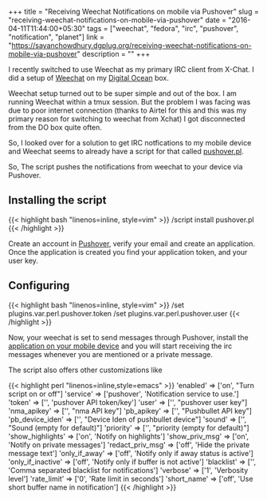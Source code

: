 +++
title = "Receiving Weechat Notifications on mobile via Pushover"
slug = "receiving-weechat-notifications-on-mobile-via-pushover"
date = "2016-04-11T11:44:00+05:30"
tags = ["weechat", "fedora", "irc", "pushover", "notification", "planet"]
link = "https://sayanchowdhury.dgplug.org/receiving-weechat-notifications-on-mobile-via-pushover"
description = ""
+++

I recently switched to use Weechat as my primary IRC client from X-Chat. I did
a setup of [Weechat](https://weechat.org) on my [Digital Ocean](https://m.do.co/c/6b0be140d8a3) box.

Weechat setup turned out to be super simple and out of the box. I am running
Weechat within a tmux session. But the problem I was facing was due to poor
internet connection (thanks to Airtel for this and this was my primary reason
for switching to weechat from Xchat) I got disconnected from the DO box quite
often.

So, I looked over for a solution to get IRC notfications to my mobile device
and Weechat seems to already have a script for that called
[pushover.pl](https://weechat.org/scripts/source/pushover.pl.html/).

So, The script pushes the notifications from weechat to your device via
Pushover.

## Installing the script

{{< highlight bash "linenos=inline, style=vim" >}}
/script install pushover.pl
{{< /highlight >}}


Create an account in [Pushover](https://pushover.net/), verify your email and create an application.
Once the application is created you find your application token, and your user
key.

## Configuring

{{< highlight bash "linenos=inline, style=vim" >}}
/set plugins.var.perl.pushover.token <your application token>
/set plugins.var.perl.pushover.user <your user key>
{{< /highlight >}}

Now, your weechat is set to send messages through Pushover, install the
[application on your mobile device](https://pushover.net/clients) and you will start receiving the irc messages
whenever you are mentioned or a private message.

The script also offers other customizations like

{{< highlight perl "linenos=inline,style=emacs" >}}
'enabled' => ['on', "Turn script on or off"]
'service' => ['pushover', 'Notification service to use.']
'token' => ['', 'pushover API token/key']
'user' => ['', "pushover user key"]
'nma_apikey' => ['', "nma API key"]
'pb_apikey' => ['', "Pushbullet API key"]
'pb_device_iden' => ['', "Device Iden of pushbullet device"]
'sound' => ['', "Sound (empty for default)"]
'priority' => ['', "priority (empty for default)"]
'show_highlights' => ['on', 'Notify on highlights']
'show_priv_msg' => ['on', 'Notify on private messages']
'redact_priv_msg' => ['off', 'Hide the private message text']
'only_if_away' => ['off', 'Notify only if away status is active']
'only_if_inactive' => ['off', 'Notify only if buffer is not active']
'blacklist' => ['', 'Comma separated blacklist for notifications']
'verbose' => ['1', 'Verbosity level']
'rate_limit' => ['0', 'Rate limit in seconds']
'short_name' => ['off', 'Use short buffer name in notification']
{{< /highlight >}}
